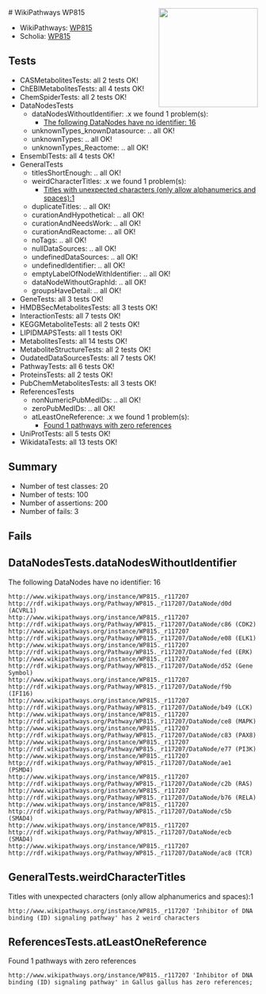 <img style="float: right; width: 200px" src="https://upload.wikimedia.org/wikipedia/commons/thumb/8/83/Wplogo_with_text_500.png/640px-Wplogo_with_text_500.png" />
# WikiPathways WP815

* WikiPathways: [WP815](https://new.wikipathways.org/pathways/WP815)
* Scholia: [WP815](https://scholia.toolforge.org/wikipathways/WP815)
## Tests
* CASMetabolitesTests: all 2 tests OK!
* ChEBIMetabolitesTests: all 4 tests OK!
* ChemSpiderTests: all 2 tests OK!
* DataNodesTests
    * dataNodesWithoutIdentifier: .x we found 1 problem(s):
        * [The following DataNodes have no identifier: 16](#8792c496)
    * unknownTypes_knownDatasource: .. all OK!
    * unknownTypes: .. all OK!
    * unknownTypes_Reactome: .. all OK!
* EnsemblTests: all 4 tests OK!
* GeneralTests
    * titlesShortEnough: .. all OK!
    * weirdCharacterTitles: .x we found 1 problem(s):
        * [Titles with unexpected characters (only allow alphanumerics and spaces):1](#fda87b3f)
    * duplicateTitles: .. all OK!
    * curationAndHypothetical: .. all OK!
    * curationAndNeedsWork: .. all OK!
    * curationAndReactome: .. all OK!
    * noTags: .. all OK!
    * nullDataSources: .. all OK!
    * undefinedDataSources: .. all OK!
    * undefinedIdentifier: .. all OK!
    * emptyLabelOfNodeWithIdentifier: .. all OK!
    * dataNodeWithoutGraphId: .. all OK!
    * groupsHaveDetail: .. all OK!
* GeneTests: all 3 tests OK!
* HMDBSecMetabolitesTests: all 3 tests OK!
* InteractionTests: all 7 tests OK!
* KEGGMetaboliteTests: all 2 tests OK!
* LIPIDMAPSTests: all 1 tests OK!
* MetabolitesTests: all 14 tests OK!
* MetaboliteStructureTests: all 2 tests OK!
* OudatedDataSourcesTests: all 7 tests OK!
* PathwayTests: all 6 tests OK!
* ProteinsTests: all 2 tests OK!
* PubChemMetabolitesTests: all 3 tests OK!
* ReferencesTests
    * nonNumericPubMedIDs: .. all OK!
    * zeroPubMedIDs: .. all OK!
    * atLeastOneReference: .x we found 1 problem(s):
        * [Found 1 pathways with zero references](#35eb778e)
* UniProtTests: all 5 tests OK!
* WikidataTests: all 13 tests OK!


## Summary

* Number of test classes: 20
* Number of tests: 100
* Number of assertions: 200
* Number of fails: 3

## Fails

<a name="8792c496" />

## DataNodesTests.dataNodesWithoutIdentifier

The following DataNodes have no identifier: 16
```
http://www.wikipathways.org/instance/WP815._r117207 http://rdf.wikipathways.org/Pathway/WP815._r117207/DataNode/d0d (ACVRL1)
http://www.wikipathways.org/instance/WP815._r117207 http://rdf.wikipathways.org/Pathway/WP815._r117207/DataNode/c86 (CDK2)
http://www.wikipathways.org/instance/WP815._r117207 http://rdf.wikipathways.org/Pathway/WP815._r117207/DataNode/e08 (ELK1)
http://www.wikipathways.org/instance/WP815._r117207 http://rdf.wikipathways.org/Pathway/WP815._r117207/DataNode/fed (ERK)
http://www.wikipathways.org/instance/WP815._r117207 http://rdf.wikipathways.org/Pathway/WP815._r117207/DataNode/d52 (Gene Symbol)
http://www.wikipathways.org/instance/WP815._r117207 http://rdf.wikipathways.org/Pathway/WP815._r117207/DataNode/f9b (IFI16)
http://www.wikipathways.org/instance/WP815._r117207 http://rdf.wikipathways.org/Pathway/WP815._r117207/DataNode/b49 (LCK)
http://www.wikipathways.org/instance/WP815._r117207 http://rdf.wikipathways.org/Pathway/WP815._r117207/DataNode/ce8 (MAPK)
http://www.wikipathways.org/instance/WP815._r117207 http://rdf.wikipathways.org/Pathway/WP815._r117207/DataNode/c83 (PAX8)
http://www.wikipathways.org/instance/WP815._r117207 http://rdf.wikipathways.org/Pathway/WP815._r117207/DataNode/e77 (PI3K)
http://www.wikipathways.org/instance/WP815._r117207 http://rdf.wikipathways.org/Pathway/WP815._r117207/DataNode/ae1 (PSMD4)
http://www.wikipathways.org/instance/WP815._r117207 http://rdf.wikipathways.org/Pathway/WP815._r117207/DataNode/c2b (RAS)
http://www.wikipathways.org/instance/WP815._r117207 http://rdf.wikipathways.org/Pathway/WP815._r117207/DataNode/b76 (RELA)
http://www.wikipathways.org/instance/WP815._r117207 http://rdf.wikipathways.org/Pathway/WP815._r117207/DataNode/c5b (SMAD4)
http://www.wikipathways.org/instance/WP815._r117207 http://rdf.wikipathways.org/Pathway/WP815._r117207/DataNode/ecb (SMAD4)
http://www.wikipathways.org/instance/WP815._r117207 http://rdf.wikipathways.org/Pathway/WP815._r117207/DataNode/ac8 (TCR)
```

<a name="fda87b3f" />

## GeneralTests.weirdCharacterTitles

Titles with unexpected characters (only allow alphanumerics and spaces):1
```
http://www.wikipathways.org/instance/WP815._r117207 'Inhibitor of DNA binding (ID) signaling pathway' has 2 weird characters
```

<a name="35eb778e" />

## ReferencesTests.atLeastOneReference

Found 1 pathways with zero references
```
http://www.wikipathways.org/instance/WP815._r117207 'Inhibitor of DNA binding (ID) signaling pathway' in Gallus gallus has zero references; 
```

